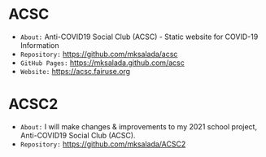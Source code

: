 # ACSC
- `About:` Anti-COVID19 Social Club (ACSC) - Static website for COVID-19 Information
- `Repository:` https://github.com/mksalada/acsc
- `GitHub Pages:` https://mksalada.github.com/acsc
- `Website:` https://acsc.fairuse.org


# ACSC2
- `About:` I will make changes & improvements to my 2021 school project, Anti-COVID19 Social Club (ACSC).
- `Repository:` https://github.com/mksalada/ACSC2